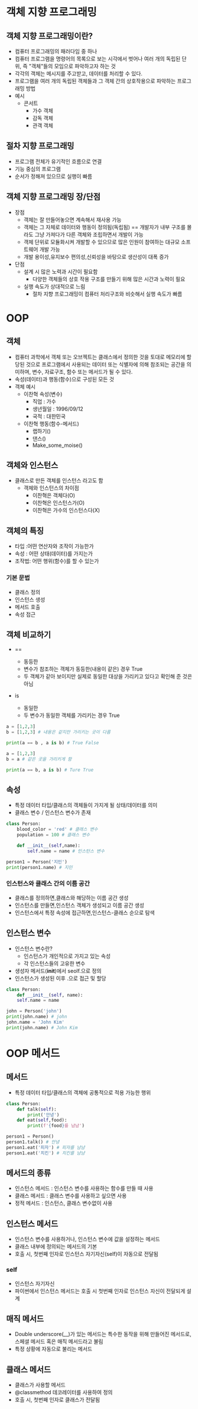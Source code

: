 # 객체 지향 프로그래밍
## 객체 지향 프로그래밍이란?
- 컴퓨터 프로그래밍의 패러다임 중 하나
- 컴퓨터 프로그램을 명령어의 목록으로 보는 시각에서 벗어나 여러 개의 독립된 단위, 즉 "객체"들의 모임으로 파악하고자 하는 것
- 각각의 객체는 메시지를 주고받고, 데이터를 처리할 수 있다.
- 프로그램을 여러 개의 독립된 객체들과 그 객체 간의 상호작용으로 파악하는 프로그래밍 방법
- 예시
  - 콘서트
    - 가수 객체
    - 감독 객체
    - 관객 객체



## 절차 지향 프로그래밍
- 프로그램 전체가 유기적인 흐름으로 연결
- 기능 중심의 프로그램
- 순서가 정해져 있으므로 실행이 빠름


## 객체 지향 프로그래밍 장/단점
- 장점
  - 객체는 잘 만들어놓으면 계속해서 재사용 가능
  - 객체는 그 자체로 데이터와 행동이 정의됨(독립됨) == 개발자가 내부 구조를 몰라도 그냥 가져다가 다른 객체와 조립하면서 개발이 가능
  - 객체 단위로 모듈화시켜 개발할 수 있으므로 많은 인원이 참여하는 대규모 소프트웨어 개발 가능
  - 개발 용이성,유지보수 편의성,신뢰성을 바탕으로 생산성이 대폭 증가
- 단점
  - 설계 시 많은 노력과 시간이 필요함
    - 다양한 객체들의 상호 작용 구조를 만들기 위해 많은 시간과 노력이 필요
  - 실행 속도가 상대적으로 느림
    - 절차 지향 프로그래밍이 컴퓨터 처리구조와 비슷해서 실행 속도가 빠름


# OOP
## 객체
- 컴퓨터 과학에서 객체 또는 오브젝트는 클래스에서 정의한 것을 토대로 메모리에 할당된 것으로 프로그램에서 사용되는 데이터 또는 식별자에 의해 참조되는 공간을 의미하며, 변수, 자료구조, 함수 또는 메서드가 될 수 있다.
- 속성(데이터)과 행동(함수)으로 구성된 모든 것
- 객체 예시
  - 이찬혁 속성(변수)
    - 직업 : 가수
    - 생년월일 : 1996/09/12
    - 국적 : 대한민국
  - 이찬혁 행동(함수-메서드)
    - 랩하기()
    - 댄스()
    - Make_some_moise()

## 객체와 인스턴스
- 클래스로 만든 객체를 인스턴스 라고도 함
  - 객체와 인스턴스의 차이점
    - 이찬혁은 객체다(O)
    - 이찬혁은 인스턴스가(O)
    - 이찬혁은 가수의 인스턴스다(X)

## 객체의 특징
- 타입 :어떤 연산자와 조작이 가능한가
- 속성 : 어떤 상태(데이터)를 가지는가
- 조작법: 어떤 행위(함수)를 할 수 있는가

### 기본 문법
- 클래스 정의
- 인스턴스 생성
- 메서드 호출
- 속성 접근

## 객체 비교하기
- ==
  - 동등한
  - 변수가 참조하는 객체가 동등한(내용이 같은) 경우 True
  - 두 객체가 같아 보이지만 실제로 동일한 대상을 가리키고 있다고 확인해 준 것은 아님

- is
  - 동일한
  - 두 변수가 동일한 객체를 가리키는 경우 True

```python
a = [1,2,3]
b = [1,2,3] # 내용은 같지만 가리키는 곳이 다름

print(a == b , a is b) # True False

a = [1,2,3]
b = a # 같은 곳을 가리키게 함

print(a == b, a is b) # Ture True
```

## 속성
- 특정 데이터 타입/클래스의 객체들이 가지게 될 상태/데이터를 의미
- 클래스 변수 / 인스턴스 변수가 존재

```python
class Person:
    blood_color = 'red' # 클래스 변수
    population = 100 # 클래스 변수

    def __init__(self,name):
        self.name = name # 인스턴스 변수

person1 = Person('지민')
print(person1.name) # 지민
```

### 인스턴스와 클래스 간의 이름 공간
- 클래스를 정의하면,클래스와 해당하는 이름 공간 생성
- 인스턴스를 만들면,인스턴스 객체가 생성되고 이름 공간 생성
- 인스턴스에서 특정 속성에 접근하면,인스턴스-클래스 순으로 탐색

## 인스턴스 변수
- 인스턴스 변수란?
  - 인스턴스가 개인적으로 가지고 있는 속성
  - 각 인스턴스들의 고유한 변수
- 생성자 메서드(__init__)에서 seolf.<name>으로 정의
- 인스턴스가 생성된 이후 <instance>.<name>으로 접근 및 할당
```python
class Person:
    def __init__(self, name):
    self.name = name

john = Person('john')
print(john.name) # john
john.name = 'John Kim'
print(john.name) # John Kim


```

# OOP 메서드
## 메서드
- 특정 데이터 타입/클래스의 객체에 공통적으로 적용 가능한 행위
```python
class Person:
    def talk(self):
        print('안녕')
    def eat(self,food):
        print(f'{food}를 냠냠')

person1 = Person()
person1.talk() # 안녕
person1.eat('피자') # 피자를 냠냠   
person1.eat('치킨') # 치킨를 냠냠

```

## 메서드의 종류
- 인스턴스 메서드 : 인스턴스 변수를 사용하는 함수를 만들 때 사용
- 클래스 메서드 : 클래스 변수를 사용하고 싶으면 사용
- 정적 메서드 : 인스턴스, 클래스 변수없이 사용

## 인스턴스 메서드
- 인스턴스 변수를 사용하거나, 인스턴스 변수에 값을 설정하는 메서드
- 클래스 내부에 정의되는 메서드의 기본
- 호출 시, 첫번째 인자로 인스턴스 자기자신(self)이 자동으로 전달됨

### self
- 인스턴스 자기자신
- 파이썬에서 인스턴스 메서드는 호출 시 첫번째 인자로 인스턴스 자신이 전달되게 설계

## 매직 메서드
- Double underscore(__)가 있는 메서드는 특수한 동작을 위해 만들어진 메서드로, 스페셜 메서드 혹은 매직 메서드라고 불림
- 특정 상황에 자동으로 불리는 메서드

## 클래스 메서드
- 클래스가 사용할 메서드
- @classmethod 데코레이터를 사용하여 정의 
- 호출 시, 첫번째 인자로 클래스가 전달됨